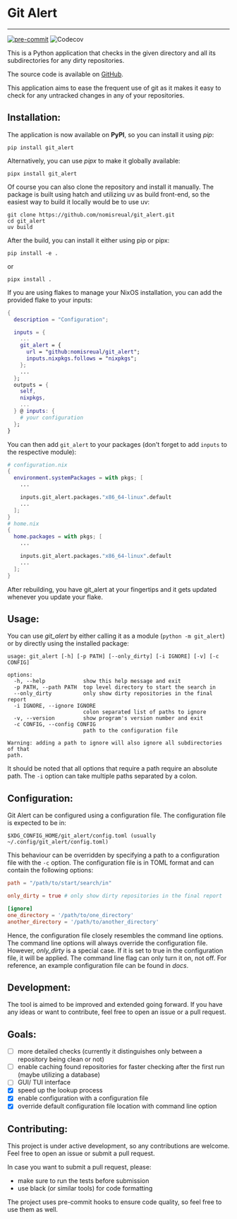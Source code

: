 # Git Alert

<hr>

[![pre-commit](https://img.shields.io/badge/pre--commit-enabled-brightgreen?logo=pre-commit)](https://github.com/pre-commit/pre-commit)
![Codecov](https://img.shields.io/codecov/c/github/nomisreual/git_alert)

This is a Python application that checks in the given directory and all its subdirectories
for any dirty repositories.

The source code is available on [GitHub](https://github.com/nomisreual/git_alert).

This application aims to ease the frequent use of git as it makes it easy to check for any untracked changes in any of your repositories.

## Installation:

The application is now available on **PyPI**, so you can install it using _pip_:

```
pip install git_alert
```

Alternatively, you can use _pipx_ to make it globally available:

```
pipx install git_alert
```

Of course you can also clone the repository and install it manually. The package is built using hatch and utilizing uv as build front-end, so the easiest way to build it locally would be
to use uv:

```
git clone https://github.com/nomisreual/git_alert.git
cd git_alert
uv build
```

After the build, you can install it either using pip or pipx:

```
pip install -e .
```

or

```
pipx install .
```

If you are using flakes to manage your NixOS installation, you can add the provided flake to your
inputs:

```nix
{
  description = "Configuration";

  inputs = {
    ...
    git_alert = {
      url = "github:nomisreual/git_alert";
      inputs.nixpkgs.follows = "nixpkgs";
    };
    ...
  };
  outputs = {
    self,
    nixpkgs,
    ...
  } @ inputs: {
    # your configuration
  };
}
```

You can then add `git_alert` to your packages (don't forget to add `inputs` to the respective module):

```nix
# configuration.nix
{
  environment.systemPackages = with pkgs; [
    ...

    inputs.git_alert.packages."x86_64-linux".default
    ...
  ];
}
# home.nix
{
  home.packages = with pkgs; [
    ...

    inputs.git_alert.packages."x86_64-linux".default
    ...
  ];
}
```

After rebuilding, you have git_alert at your fingertips and it gets updated whenever you update your flake.

## Usage:

You can use _git_alert_ by either calling it as a module (`python -m git_alert`) or by directly using the installed package:

```
usage: git_alert [-h] [-p PATH] [--only_dirty] [-i IGNORE] [-v] [-c CONFIG]

options:
  -h, --help            show this help message and exit
  -p PATH, --path PATH  top level directory to start the search in
  --only_dirty          only show dirty repositories in the final report
  -i IGNORE, --ignore IGNORE
                        colon separated list of paths to ignore
  -v, --version         show program's version number and exit
  -c CONFIG, --config CONFIG
                        path to the configuration file

Warning: adding a path to ignore will also ignore all subdirectories of that
path.
```

It should be noted that all options that require a path require an absolute path. The `-i` option can take multiple paths separated by a colon.

## Configuration:

Git Alert can be configured using a configuration file. The configuration file is expected to be in:

```
$XDG_CONFIG_HOME/git_alert/config.toml (usually ~/.config/git_alert/config.toml)
```

This behaviour can be overridden by specifying a path to a configuration file with the `-c` option. The configuration file is in TOML format and can contain the following options:

```toml
path = "/path/to/start/search/in"

only_dirty = true # only show dirty repositories in the final report

[ignore]
one_directory = '/path/to/one_directory'
another_directory = '/path/to/another_directory'
```

Hence, the configuration file closely resembles the command line options. The command line options will always override the configuration file. However,
_only_dirty_ is a special case. If it is set to true in the configuration file, it will be applied. The command line flag can only turn it on, not off. For reference, an example configuration file can be found in _docs_.

## Development:

The tool is aimed to be improved and extended going forward. If you have any ideas or want to contribute, feel free to open an issue or a pull request.

## Goals:

- [ ] more detailed checks (currently it distinguishes only between a repository being clean or not)
- [ ] enable caching found repositories for faster checking after the first run (maybe utilizing a database)
- [ ] GUI/ TUI interface
- [x] speed up the lookup process
- [x] enable configuration with a configuration file
- [x] override default configuration file location with command line option

## Contributing:

This project is under active development, so any contributions are welcome. Feel free to open an issue or submit a pull request.

In case you want to submit a pull request, please:

- make sure to run the tests before submission
- use black (or similar tools) for code formatting

The project uses pre-commit hooks to ensure code quality, so feel free to use them as well.
